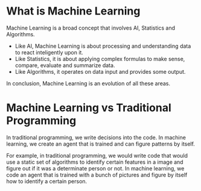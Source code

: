 # What is Machine Learning

Machine Learning is a broad concept that involves AI, Statistics and Algorithms.

- Like AI, Machine Learning is about processing and understanding data to react inteligently upon it.
- Like Statistics, it is about applying complex formulas to make sense, compare, evaluate and summarize data.
- Like Algorithms, it operates on data input and provides some output.

In conclusion, Machine Learning is an evolution of all these areas.

# Machine Learning vs Traditional Programming

In traditional programming, we write decisions into the code.
In machine learning, we create an agent that is trained and can figure patterns by itself.

For example, in traditional programming, we would write code that would use a static set of algorithms to identify certain features in a image and figure out if it was a determinate person or not. In machine learning, we code an agent that is trained with a bunch of pictures and figure by itself how to identify a certain person.